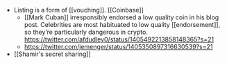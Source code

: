 - Listing is a form of [[vouching]]. [[Coinbase]]
    - [[Mark Cuban]] irresponsibly endorsed a low quality coin in his blog post. Celebrities are most habituated to low quality [[endorsement]], so they’re particularly dangerous in crypto. https://twitter.com/afdudley0/status/1405492213858148365?s=21
    - https://twitter.com/jemenger/status/1405350897316630539?s=21
- [[Shamir's secret sharing]]
